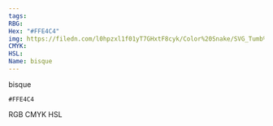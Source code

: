 ```yaml
---
tags:
RBG:
Hex: "#FFE4C4"
img: https://filedn.com/l0hpzxl1f01yT7GHxtF8cyk/Color%20Snake/SVG_Tumb%20Mass%20No%20Name/#FFE4C4.svg
CMYK:
HSL:
Name: bisque
---
```

bisque
```palette
#FFE4C4
```
RGB
CMYK
HSL